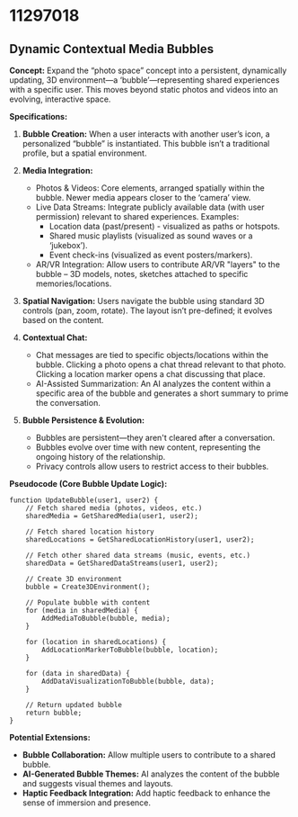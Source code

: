 # 11297018

## Dynamic Contextual Media Bubbles

**Concept:** Expand the “photo space” concept into a persistent, dynamically updating, 3D environment—a ‘bubble’—representing shared experiences with a specific user. This moves beyond static photos and videos into an evolving, interactive space.

**Specifications:**

1.  **Bubble Creation:** When a user interacts with another user’s icon, a personalized “bubble” is instantiated. This bubble isn’t a traditional profile, but a spatial environment.

2.  **Media Integration:**
    *   Photos & Videos: Core elements, arranged spatially within the bubble. Newer media appears closer to the ‘camera’ view.
    *   Live Data Streams: Integrate publicly available data (with user permission) relevant to shared experiences. Examples:
        *   Location data (past/present) - visualized as paths or hotspots.
        *   Shared music playlists (visualized as sound waves or a ‘jukebox’).
        *   Event check-ins (visualized as event posters/markers).
    *   AR/VR Integration: Allow users to contribute AR/VR "layers" to the bubble – 3D models, notes, sketches attached to specific memories/locations.

3.  **Spatial Navigation:**  Users navigate the bubble using standard 3D controls (pan, zoom, rotate). The layout isn’t pre-defined; it evolves based on the content.

4.  **Contextual Chat:**
    *   Chat messages are tied to specific objects/locations within the bubble.  Clicking a photo opens a chat thread relevant to that photo. Clicking a location marker opens a chat discussing that place.
    *   AI-Assisted Summarization:  An AI analyzes the content within a specific area of the bubble and generates a short summary to prime the conversation.

5.  **Bubble Persistence & Evolution:**
    *   Bubbles are persistent—they aren't cleared after a conversation.
    *   Bubbles evolve over time with new content, representing the ongoing history of the relationship.
    *   Privacy controls allow users to restrict access to their bubbles.

**Pseudocode (Core Bubble Update Logic):**

```
function UpdateBubble(user1, user2) {
    // Fetch shared media (photos, videos, etc.)
    sharedMedia = GetSharedMedia(user1, user2);

    // Fetch shared location history
    sharedLocations = GetSharedLocationHistory(user1, user2);

    // Fetch other shared data streams (music, events, etc.)
    sharedData = GetSharedDataStreams(user1, user2);

    // Create 3D environment
    bubble = Create3DEnvironment();

    // Populate bubble with content
    for (media in sharedMedia) {
        AddMediaToBubble(bubble, media);
    }

    for (location in sharedLocations) {
        AddLocationMarkerToBubble(bubble, location);
    }

    for (data in sharedData) {
        AddDataVisualizationToBubble(bubble, data);
    }

    // Return updated bubble
    return bubble;
}
```

**Potential Extensions:**

*   **Bubble Collaboration:** Allow multiple users to contribute to a shared bubble.
*   **AI-Generated Bubble Themes:**  AI analyzes the content of the bubble and suggests visual themes and layouts.
*   **Haptic Feedback Integration:** Add haptic feedback to enhance the sense of immersion and presence.